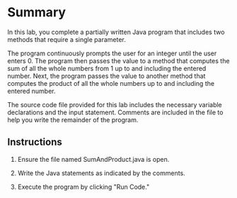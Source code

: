 # Summary
In this lab, you complete a partially written Java program that includes two methods that require a single parameter.

The program continuously prompts the user for an integer until the user enters 0. The program then passes the value to a method that computes the sum of all the whole numbers from 1 up to and including the entered number. Next, the program passes the value to another method that computes the product of all the whole numbers up to and including the entered number.

The source code file provided for this lab includes the necessary variable declarations and the input statement. Comments are included in the file to help you write the remainder of the program.

## Instructions
1. Ensure the file named SumAndProduct.java is open.
2) Write the Java statements as indicated by the comments.
3. Execute the program by clicking "Run Code."